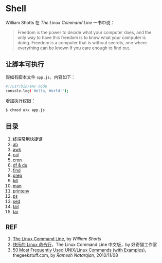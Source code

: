 # Shell

William Shotts 在 *The Linux Command Line* 一书中说：

> Freedom is the power to decide what your computer does, and the only way to have this freedom is to know what your computer is doing. Freedom is a computer that is without secrets, one where everything can be known if you care enough to find out.

## 让脚本可执行

假如有脚本文件 `app.js`，内容如下：

```sh
#!/usr/bin/env node
console.log('Hello, World!');
```

增加执行权限：

```sh
$ chmod u+x app.js
```

## 目录

1. [终端常用快捷键](./keyboard-shortcut.md)
1. [ab](./ab.md)
1. [awk](./awk.md)
1. [cal](./cal.md)
1. [cron](./cron.md)
1. [df & du](./shell_disk-usage.md)
1. [find](./find.md)
1. [grep](./grep.md)
1. [kill](./kill.md)
1. [man](./man.md)
1. [printenv](./printenv.org)
1. [ps](./ps.md)
1. [sed](./sed.org)
1. [tail](./tail.md)
1. [tar](./tar.md)

## REF

1. [The Linux Command Line](http://www.linuxcommand.org/tlcl.php/), by *William Shotts*
1. [快乐的 Linux 命令行](http://billie66.github.io/TLCL/)，The Linux Command Line 中文版，by 好奇猫工作室
1. [50 Most Frequently Used UNIX/Linux Commands (with Examples)](https://www.thegeekstuff.com/2010/11/50-linux-commands/), thegeekstuff.com, by *Ramesh Natarajan*, 2010/11/08
